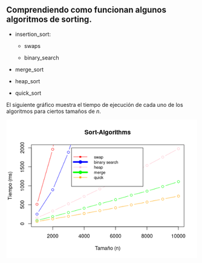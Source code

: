 ## Comprendiendo como funcionan algunos algoritmos de sorting.

- insertion_sort:
  
  - swaps
  
  - binary_search

- merge_sort

- heap_sort

- quick_sort

El siguiente gráfico muestra el tiempo de ejecución de cada uno de los algoritmos para ciertos tamaños de $n$. 

<img title="" src="time_plot.png" alt="" data-align="center">
